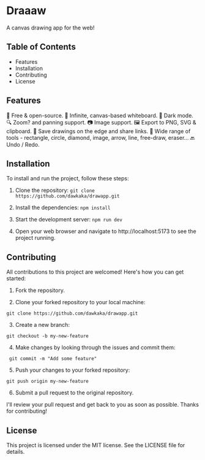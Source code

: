 # Draaaw

A canvas drawing app for the web!

## Table of Contents

- Features
- Installation
- Contributing
- License

## Features

💯 Free & open-source.
🎨 Infinite, canvas-based whiteboard.
🌙 Dark mode.
🔍 Zoom? and panning support.
📷 Image support.
🖼️ Export to PNG, SVG & clipboard.
💾 Save drawings on the edge and share links.
🔨 Wide range of tools - rectangle, circle, diamond, image, arrow, line, free-draw, eraser...
🔙 Undo / Redo.

## Installation

To install and run the project, follow these steps:

1. Clone the repository:
   `git clone https://github.com/dawkaka/drawapp.git`

2. Install the dependencies:
   `npm install`

3. Start the development server:
   `npm run dev`

4. Open your web browser and navigate to http://localhost:5173 to see the project running.

## Contributing

All contributions to this project are welcomed! Here's how you can get started:

1. Fork the repository.

2. Clone your forked repository to your local machine:

`git clone https://github.com/dawkaka/drawapp.git`

3. Create a new branch:

`git checkout -b my-new-feature`

4. Make changes by looking through the issues and commit them:

```git add .
 git commit -m "Add some feature"
```

5.  Push your changes to your forked repository:

`git push origin my-new-feature`

6. Submit a pull request to the original repository.

I'll review your pull request and get back to you as soon as possible. Thanks for contributing!

## License

This project is licensed under the MIT license. See the LICENSE file for details.
